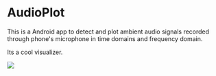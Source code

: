 # AudioPlot

This is a Android app to detect and plot ambient audio signals recorded through phone's microphone in time domains and frequency domain.

Its a cool visualizer.

![](https://github.com/anubhabckbty/AudioPlot/blob/master/audioplot2.gif)

